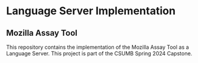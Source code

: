 # Language Server Implementation

## Mozilla Assay Tool

This repository contains the implementation of the Mozilla Assay Tool as a Language Server. This project is part of the CSUMB Spring 2024 Capstone.


